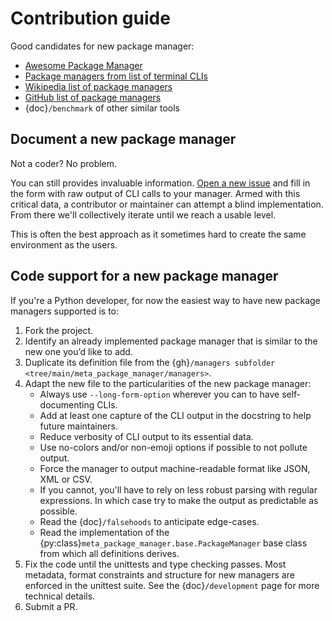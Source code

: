 # Contribution guide

Good candidates for new package manager:

- [Awesome Package Manager](https://github.com/damon-kwok/awesome-package-manager)
- [Package managers from list of terminal CLIs](https://github.com/k4m4/terminals-are-sexy#package-managers)
- [Wikipedia list of package managers](https://en.wikipedia.org/wiki/List_of_software_package_management_systems)
- [GitHub list of package managers](https://github.com/showcases/package-managers)
- {doc}`/benchmark` of other similar tools

## Document a new package manager

Not a coder? No problem.

You can still provides invaluable information. [Open a new issue](https://github.com/kdeldycke/meta-package-manager/issues/new/choose) and fill in the form
with raw output of CLI calls to your manager. Armed with this critical data, a contributor or maintainer
can attempt a blind implementation. From there we'll collectively iterate until we reach a usable level.

This is often the best approach as it sometimes hard to create the same environment as the users.

## Code support for a new package manager

If you're a Python developer, for now the easiest way to have new package managers supported is to:

1. Fork the project.
1. Identify an already implemented package manager that is similar to the new
   one you’d like to add.
1. Duplicate its definition file from the
   {gh}`/managers subfolder <tree/main/meta_package_manager/managers>`.
1. Adapt the new file to the particularities of the new package manager:
   - Always use `--long-form-option` wherever you can to have self-documenting CLIs.
   - Add at least one capture of the CLI output in the docstring to help future maintainers.
   - Reduce verbosity of CLI output to its essential data.
   - Use no-colors and/or non-emoji options if possible to not pollute output.
   - Force the manager to output machine-readable format like JSON, XML or CSV.
   - If you cannot, you'll have to rely on less robust parsing with regular expressions. In which case try to make the output as predictable as possible.
   - Read the {doc}`/falsehoods` to anticipate edge-cases.
   - Read the implementation of the {py:class}`meta_package_manager.base.PackageManager` base class from which all definitions derives.
1. Fix the code until the unittests and type checking passes. Most metadata, format
   constraints and structure for new managers are enforced in the unittest suite. See the
   {doc}`/development` page for more technical details.
1. Submit a PR.
